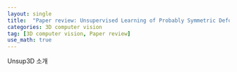 ```yaml
---
layout: single
title:  "Paper review: Unsupervised Learning of Probably Symmetric Deformable 3D Objects from Images in the Wild"
categories: 3D computer vision
tag: [3D computer vision, Paper review]
use_math: true
---
```


Unsup3D 소개